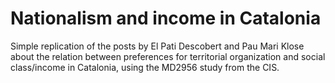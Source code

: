 # Nationalism and income in Catalonia

Simple replication of the posts by El Pati Descobert and Pau Mari Klose about
the relation between preferences for territorial organization and social
class/income in Catalonia, using the MD2956 study from the CIS.
